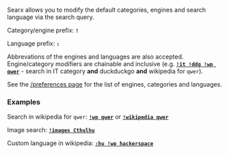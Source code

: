 Searx allows you to modify the default categories, engines and search language via the search query.

Category/engine prefix: **`!`**

Language prefix: **`:`**

Abbrevations of the engines and languages are also accepted.
Engine/category modifiers are chainable and inclusive (e.g. [**`!it !ddg !wp qwer`**](https://searx.me/?q=%21it%20%21ddg%20%21wp%20qwer) - search in IT category **and** duckduckgo **and** wikipedia for `qwer`).

See the [/preferences page](https://searx.me/preferences) for the list of engines, categories and languages.

### Examples

Search in wikipedia for `qwer`: [**`!wp qwer`**](https://searx.me/?q=%21wp%20qwer) or [**`!wikipedia qwer`**](https://searx.me/?q=%21wikipedia%20qwer)

Image search: [**`!images Cthulhu`**](https://searx.me/?q=%21images%20Cthulhu)

Custom language in wikipedia: [**`:hu !wp hackerspace`**](https://searx.me/?q=%3Ahu%20%21wp%20hackerspace)
